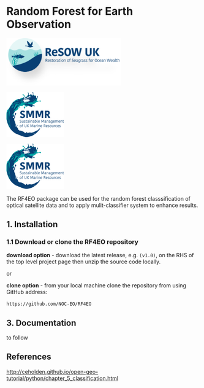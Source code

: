 # Random Forest for Earth Observation


<p align="left">
  <img src="/docs/images/ReSOW_logo.png" width="300">
</p>

<p align="left">
  <img src="/docs/images/SMMR_logo.png" width="150">
</p>

<p align="left">
  <img src="/docs/images/SMMR_logo2.png" width="150">
</p>

The RF4EO package can be used for the random forest classsification of optical satellite data and to apply mulit-classifier system to enhance results. 


## 1. Installation

### 1.1 Download or clone the **RF4EO** repository

**download option** - download the latest release, e.g. `(v1.0)`, on the RHS of the top level project page then unzip the source code locally.

or

**clone option** - from your local machine clone the repository from using GitHub address:

    https://github.com/NOC-EO/RF4EO




## 3. Documentation

to follow



## References

 http://ceholden.github.io/open-geo-tutorial/python/chapter_5_classification.html
